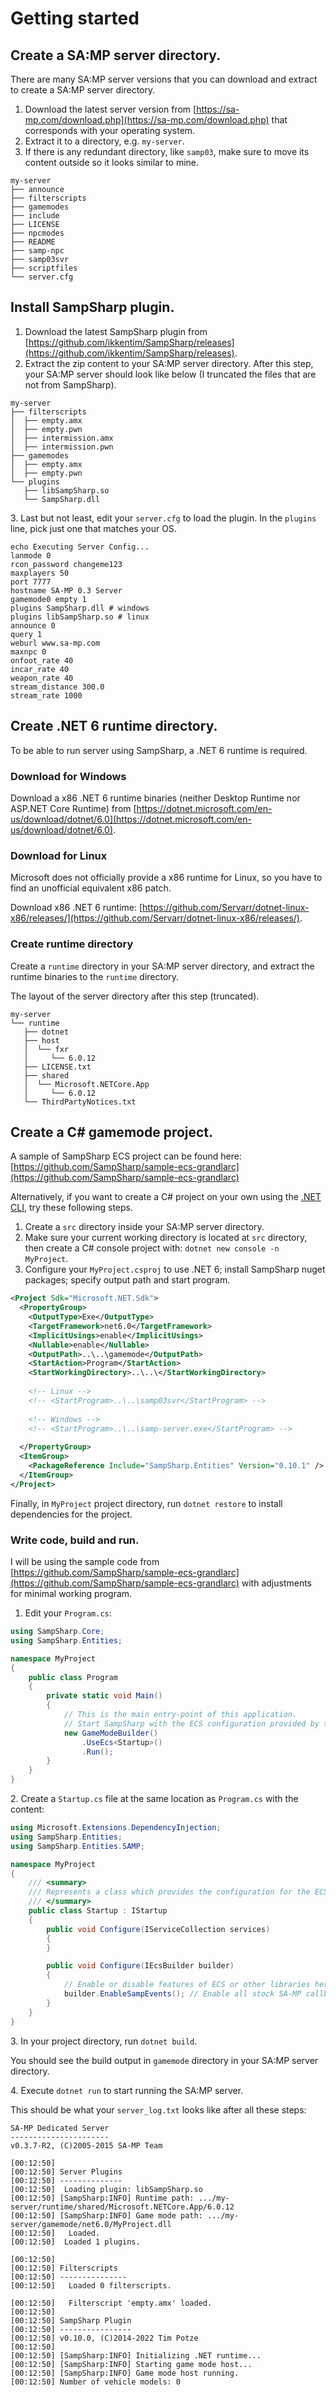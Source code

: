 # Getting started

## Create a SA:MP server directory.

There are many SA:MP server versions that you can download and extract to create a SA:MP server directory.

1. Download the latest server version from [https://sa-mp.com/download.php](https://sa-mp.com/download.php) that corresponds with your operating system.
2. Extract it to a directory, e.g. `my-server`.
3. If there is any redundant directory, like `samp03`, make sure to move its content outside so it looks similar to mine.

```
my-server
├── announce
├── filterscripts
├── gamemodes
├── include
├── LICENSE
├── npcmodes
├── README
├── samp-npc
├── samp03svr
├── scriptfiles
└── server.cfg
```

## Install SampSharp plugin.

1. Download the latest SampSharp plugin from [https://github.com/ikkentim/SampSharp/releases](https://github.com/ikkentim/SampSharp/releases).
2. Extract the zip content to your SA:MP server directory. After this step, your SA:MP server should look like below (I truncated the files that are not from SampSharp).

```
my-server
├── filterscripts
│  ├── empty.amx
│  ├── empty.pwn
│  ├── intermission.amx
│  ├── intermission.pwn
├── gamemodes
│  ├── empty.amx
│  ├── empty.pwn
└── plugins
   ├── libSampSharp.so
   └── SampSharp.dll
```

3\. Last but not least, edit your `server.cfg` to load the plugin. In the `plugins` line, pick just one that matches your OS.

```
echo Executing Server Config...
lanmode 0
rcon_password changeme123
maxplayers 50
port 7777
hostname SA-MP 0.3 Server
gamemode0 empty 1
plugins SampSharp.dll # windows
plugins libSampSharp.so # linux
announce 0
query 1
weburl www.sa-mp.com
maxnpc 0
onfoot_rate 40
incar_rate 40
weapon_rate 40
stream_distance 300.0
stream_rate 1000
```

## Create .NET 6 runtime directory.

To be able to run server using SampSharp, a .NET 6 runtime is required.

### Download for Windows

Download a x86 .NET 6 runtime binaries (neither Desktop Runtime nor ASP.NET Core Runtime) from [https://dotnet.microsoft.com/en-us/download/dotnet/6.0](https://dotnet.microsoft.com/en-us/download/dotnet/6.0).

### Download for Linux

Microsoft does not officially provide a x86 runtime for Linux, so you have to find an unofficial equivalent x86 patch.

Download x86 .NET 6 runtime: [https://github.com/Servarr/dotnet-linux-x86/releases/](https://github.com/Servarr/dotnet-linux-x86/releases/).

### Create runtime directory

Create a `runtime` directory in your SA:MP server directory, and extract the runtime binaries to the `runtime` directory.

The layout of the server directory after this step (truncated).

```
my-server
└── runtime
   ├── dotnet
   ├── host
   │  └── fxr
   │     └── 6.0.12
   ├── LICENSE.txt
   ├── shared
   │  └── Microsoft.NETCore.App
   │     └── 6.0.12
   └── ThirdPartyNotices.txt

```

## Create a C# gamemode project.

A sample of SampSharp ECS project can be found here: [https://github.com/SampSharp/sample-ecs-grandlarc](https://github.com/SampSharp/sample-ecs-grandlarc)

Alternatively, if you want to create a C# project on your own using the [.NET CLI](https://learn.microsoft.com/en-us/dotnet/core/tools/), try these following steps.

1. Create a `src` directory inside your SA:MP server directory.
2. Make sure your current working directory is located at `src` directory, then create a C# console project with: `dotnet new console -n MyProject`.
3. Configure your `MyProject.csproj` to use .NET 6; install SampSharp nuget packages; specify output path and start program.&#x20;

```xml
<Project Sdk="Microsoft.NET.Sdk">
  <PropertyGroup>
    <OutputType>Exe</OutputType>
    <TargetFramework>net6.0</TargetFramework>
    <ImplicitUsings>enable</ImplicitUsings>
    <Nullable>enable</Nullable>
    <OutputPath>..\..\gamemode</OutputPath>
    <StartAction>Program</StartAction>
    <StartWorkingDirectory>..\..\</StartWorkingDirectory>
    
    <!-- Linux -->
    <!-- <StartProgram>..\..\samp03svr</StartProgram> -->
    
    <!-- Windows -->
    <!-- <StartProgram>..\..\samp-server.exe</StartProgram> -->
    
  </PropertyGroup>
  <ItemGroup>
    <PackageReference Include="SampSharp.Entities" Version="0.10.1" />
  </ItemGroup>
</Project>

```

Finally, in `MyProject` project directory, run `dotnet restore` to install dependencies for the project.

### Write code, build and run.

I will be using the sample code from [https://github.com/SampSharp/sample-ecs-grandlarc](https://github.com/SampSharp/sample-ecs-grandlarc) with adjustments for minimal working program.

1. Edit your `Program.cs`:

```csharp
using SampSharp.Core;
using SampSharp.Entities;

namespace MyProject
{
    public class Program
    {
        private static void Main()
        {
            // This is the main entry-point of this application.
            // Start SampSharp with the ECS configuration provided by th Startup class.
            new GameModeBuilder()
                .UseEcs<Startup>()
                .Run();
        }
    }
}
```

2\. Create a `Startup.cs` file at the same location as `Program.cs` with the content:

```csharp
using Microsoft.Extensions.DependencyInjection;
using SampSharp.Entities;
using SampSharp.Entities.SAMP;

namespace MyProject
{
    /// <summary>
    /// Represents a class which provides the configuration for the ECS game mode.
    /// </summary>
    public class Startup : IStartup
    {
        public void Configure(IServiceCollection services)
        {
        }

        public void Configure(IEcsBuilder builder)
        {
            // Enable or disable features of ECS or other libraries here.
            builder.EnableSampEvents(); // Enable all stock SA-MP callbacks as events which can be listened to by systems.
        }
    }
}

```

3\. In your project directory, run `dotnet build`.

You should see the build output in `gamemode` directory in your SA:MP server directory.

4\. Execute `dotnet run` to start running the SA:MP server.

This should be what your `server_log.txt` looks like after all these steps:

```
SA-MP Dedicated Server
----------------------
v0.3.7-R2, (C)2005-2015 SA-MP Team

[00:12:50]
[00:12:50] Server Plugins
[00:12:50] --------------
[00:12:50]  Loading plugin: libSampSharp.so
[00:12:50] [SampSharp:INFO] Runtime path: .../my-server/runtime/shared/Microsoft.NETCore.App/6.0.12
[00:12:50] [SampSharp:INFO] Game mode path: .../my-server/gamemode/net6.0/MyProject.dll
[00:12:50]   Loaded.
[00:12:50]  Loaded 1 plugins.

[00:12:50]
[00:12:50] Filterscripts
[00:12:50] ---------------
[00:12:50]   Loaded 0 filterscripts.

[00:12:50]   Filterscript 'empty.amx' loaded.
[00:12:50]
[00:12:50] SampSharp Plugin
[00:12:50] ----------------
[00:12:50] v0.10.0, (C)2014-2022 Tim Potze
[00:12:50]
[00:12:50] [SampSharp:INFO] Initializing .NET runtime...
[00:12:50] [SampSharp:INFO] Starting game mode host...
[00:12:50] [SampSharp:INFO] Game mode host running.
[00:12:50] Number of vehicle models: 0
```

